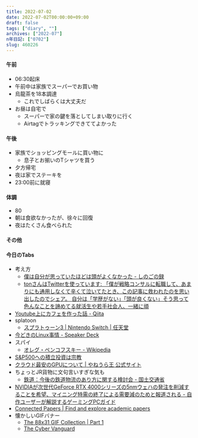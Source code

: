 ```yaml
---
title: 2022-07-02
date: 2022-07-02T00:00:00+09:00
draft: false
tags: ["diary", ""]
archives: ["2022-07"]
n年日記: ["0702"]
slug: 460226
---
```

#### 午前
- 06:30起床
- 午前中は家族でスーパーでお買い物
- 烏龍茶を18本調達
  - これでしばらくは大丈夫だ
- お昼は自宅で
  - スーパーで家の鍵を落としてしまい取りに行く
  - Airtagでトラッキングできててよかった
#### 午後
- 家族でショッピングモールに買い物に
  - 息子とお揃いのTシャツを買う
- 夕方帰宅
- 夜は家でステーキを
- 23:00前に就寝
#### 体調
- 80
- 朝は食欲なかったが、徐々に回復
- 夜はたくさん食べられた
#### その他
#### 今日のTabs
- 考え方
  - [僕は自分が思っていたほどは頭がよくなかった - しのごの録](https://b.log456.com/entry/20120110/p1)
  - [tonさんはTwitterを使っています: 「僕が戦略コンサルに転職して、あまりにも通用しなくて辛くて泣いてたとき、この記事に救われたのを思い出したのでシェア。 自分は「学歴がない」「頭が良くない」そう思って色んなことを諦めてる就活生や若手社会人、一緒に頑](https://mobile.twitter.com/consultan_ton/status/1543184488632463361)
- [Youtube上にカフェを作った話 - Qiita](https://qiita.com/hayahaya2/items/888d915ec6f2645e02f5)
- splatoon
  - [スプラトゥーン3 | Nintendo Switch | 任天堂](https://www.nintendo.co.jp/switch/av5ja/index.html)
- [今どきのLinux事情 - Speaker Deck](https://speakerdeck.com/tokida/jin-dokifalselinuxshi-qing?slide=5)
- スパイ
  - [オレグ・ペンコフスキー - Wikipedia](https://ja.m.wikipedia.org/wiki/%E3%82%AA%E3%83%AC%E3%82%B0%E3%83%BB%E3%83%9A%E3%83%B3%E3%82%B3%E3%83%95%E3%82%B9%E3%82%AD%E3%83%BC)
- [S&P500への積立投資は宗教](https://anond.hatelabo.jp/20220630004226)
- [クラウド最安のGPUについて | やねうら王 公式サイト](https://yaneuraou.yaneu.com/2022/07/01/the-cheapest-gpu-in-the-cloud/)
- ちょっとJR貨物に文句言いすぎな気も
  - [鉄道：今後の鉄道物流のあり方に関する検討会 - 国土交通省](https://www.mlit.go.jp/tetudo/tetudo_tk5_000016.html)
- [NVIDIAが次世代GeForce RTX 4000シリーズの5nmウェハの発注を削減することを希望、マイニング特需の終了による需要減のためと報道される - 自作ユーザーが解説するゲーミングPCガイド](https://g-pc.info/archives/26133/)
- [Connected Papers | Find and explore academic papers](https://www.connectedpapers.com/)
- 懐かしいGIFバナー
  - [The 88x31 GIF Collection | Part 1](https://cyber.dabamos.de/88x31/index.html)
  - [The Cyber Vanguard](https://cyber.dabamos.de/)

